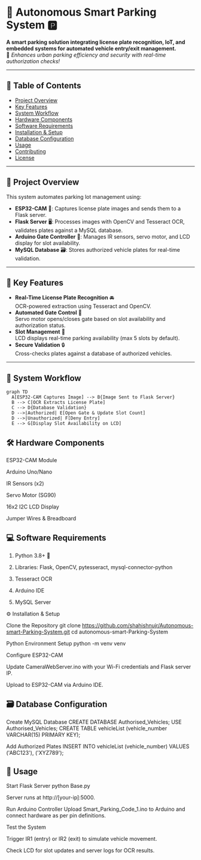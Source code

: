 # 🚗 Autonomous Smart Parking System 🅿️

**A smart parking solution integrating license plate recognition, IoT, and embedded systems for automated vehicle entry/exit management.**  
🌟 *Enhances urban parking efficiency and security with real-time authorization checks!*

---

## 📌 Table of Contents
- [Project Overview](#-project-overview)
- [Key Features](#-key-features)
- [System Workflow](#-system-workflow)
- [Hardware Components](#-hardware-components)
- [Software Requirements](#-software-requirements)
- [Installation & Setup](#-installation--setup)
- [Database Configuration](#-database-configuration)
- [Usage](#-usage)
- [Contributing](#-contributing)
- [License](#-license)

---

## 🌟 Project Overview
This system automates parking lot management using:
- **ESP32-CAM** 📸: Captures license plate images and sends them to a Flask server.
- **Flask Server** 🖥️: Processes images with OpenCV and Tesseract OCR, validates plates against a MySQL database.
- **Arduino Gate Controller** 🚪: Manages IR sensors, servo motor, and LCD display for slot availability.
- **MySQL Database** 🗃️: Stores authorized vehicle plates for real-time validation.

---

## 🔑 Key Features
- **Real-Time License Plate Recognition** 🚘  
  OCR-powered extraction using Tesseract and OpenCV.
- **Automated Gate Control** 🔄  
  Servo motor opens/closes gate based on slot availability and authorization status.
- **Slot Management** 🚧  
  LCD displays real-time parking availability (max 5 slots by default).
- **Secure Validation** 🔒  
  Cross-checks plates against a database of authorized vehicles.

---

## 🔄 System Workflow

```mermaid
graph TD
  A[ESP32-CAM Captures Image] --> B{Image Sent to Flask Server}
  B --> C[OCR Extracts License Plate]
  C --> D{Database Validation}
  D -->|Authorized| E[Open Gate & Update Slot Count]
  D -->|Unauthorized| F[Deny Entry]
  E --> G[Display Slot Availability on LCD]
```
## 🛠️ Hardware Components
ESP32-CAM Module 

Arduino Uno/Nano

IR Sensors (x2)

Servo Motor (SG90)

16x2 I2C LCD Display

Jumper Wires & Breadboard

## 💻 Software Requirements
1. Python 3.8+ 🐍

2. Libraries: Flask, OpenCV, pytesseract, mysql-connector-python

3. Tesseract OCR 

4. Arduino IDE 

5. MySQL Server

⚙️ Installation & Setup
  
  Clone the Repository
  git clone https://github.com/shahishnujr/Autonomous-smart-Parking-System.git
  cd autonomous-smart-Parking-System

Python Environment Setup
  python -m venv venv

Configure ESP32-CAM

Update CameraWebServer.ino with your Wi-Fi credentials and Flask server IP.

Upload to ESP32-CAM via Arduino IDE.

## 🗃️ Database Configuration
Create MySQL Database
  CREATE DATABASE Authorised_Vehicles;
  USE Authorised_Vehicles;
  CREATE TABLE vehicleList (vehicle_number VARCHAR(15) PRIMARY KEY);

Add Authorized Plates
  INSERT INTO vehicleList (vehicle_number) VALUES ('ABC123'), ('XYZ789');

## 🚀 Usage
Start Flask Server
  python Base.py

Server runs at http://[your-ip]:5000.

Run Arduino Controller
Upload Smart_Parking_Code_1.ino to Arduino and connect hardware as per pin definitions.

Test the System

Trigger IR1 (entry) or IR2 (exit) to simulate vehicle movement.

Check LCD for slot updates and server logs for OCR results.
